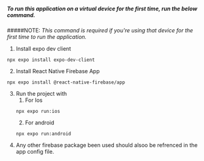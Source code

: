 #####  To run this application on a virtual device for the first time, run the below command.

#####NOTE:  *This command is required if you're using that device for the first time to run the application.*

1. Install expo dev client
  ```
  npx expo install expo-dev-client
  ```
2. Install React Native Firebase App
```
npx expo install @react-native-firebase/app
```
3. Run the project with
   1. For Ios 
   ```
   npx expo run:ios
   ```
   2. For android
   ```
   npx expo run:android
   ```
4. Any other firebase package been used should alsoo be refrenced in the app config file.



